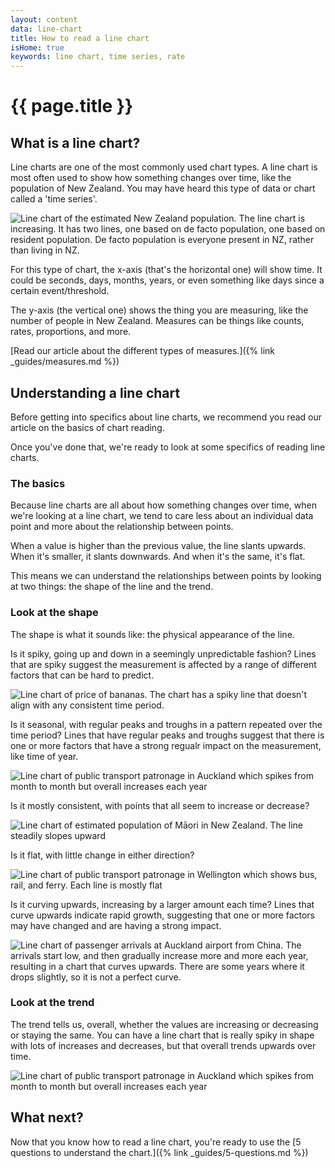 ```yaml
---
layout: content
data: line-chart
title: How to read a line chart
isHome: true
keywords: line chart, time series, rate
---
```


# {{ page.title }}

## What is a line chart?

Line charts are one of the most commonly used chart types. A line chart is most often used to show how something changes over time, like the population of New Zealand. You may have heard this type of data or chart called a 'time series'.

![Line chart of the estimated New Zealand population. The line chart is increasing. It has two lines, one based on de facto population, one based on resident population. De facto population is everyone present in NZ, rather than living in NZ.]({{site.baseurl}}/assets/img/charts/line-example.png)

For this type of chart, the x-axis (that's the horizontal one) will show time. It could be seconds, days, months, years, or even something like days since a certain event/threshold. 

The y-axis (the vertical one) shows the thing you are measuring, like the number of people in New Zealand. Measures can be things like counts, rates, proportions, and more. 

[Read our article about the different types of measures.]({% link _guides/measures.md %})

## Understanding a line chart

Before getting into specifics about line charts, we recommend you read our article on the basics of chart reading.

Once you've done that, we're ready to look at some specifics of reading line charts.

### The basics

Because line charts are all about how something changes over time, when we're looking at a line chart, we tend to care less about an individual data point and more about the relationship between points.

When a value is higher than the previous value, the line slants upwards. When it's smaller, it slants downwards. And when it's the same, it's flat.

This means we can understand the relationships between points by looking at two things: the shape of the line and the trend.

### Look at the shape

The shape is what it sounds like: the physical appearance of the line. 

Is it spiky, going up and down in a seemingly unpredictable fashion? Lines that are spiky suggest the measurement is affected by a range of different factors that can be hard to predict.

![Line chart of price of bananas. The chart has a spiky line that doesn't align with any consistent time period.]({{site.baseurl}}/assets/img/charts/line-shape-spiky.png)

Is it seasonal, with regular peaks and troughs in a pattern repeated over the time period? Lines that have regular peaks and troughs suggest that there is one or more factors that have a strong regualr impact on the measurement, like time of year.

![Line chart of public transport patronage in Auckland which spikes from month to month but overall increases each year]({{site.baseurl}}/assets/img/charts/line-trend.png)

Is it mostly consistent, with points that all seem to increase or decrease? 

![Line chart of estimated population of Māori in New Zealand. The line steadily slopes upward]({{site.baseurl}}/assets/img/charts/line-shape-upwards.png)

Is it flat, with little change in either direction?

![Line chart of public transport patronage in Wellington which shows bus, rail, and ferry. Each line is mostly flat]({{site.baseurl}}/assets/img/charts/line-shape-flat.png)

Is it curving upwards, increasing by a larger amount each time? Lines that curve upwards indicate rapid growth, suggesting that one or more factors may have changed and are having a strong impact.

![Line chart of passenger arrivals at Auckland airport from China. The arrivals start low, and then gradually increase more and more each year, resulting in a chart that curves upwards. There are some years where it drops slightly, so it is not a perfect curve.]({{site.baseurl}}/assets/img/charts/line-shape-curve.png)


### Look at the trend

The trend tells us, overall, whether the values are increasing or decreasing or staying the same. You can have a line chart that is really spiky in shape with lots of increases and decreases, but that overall trends upwards over time.

![Line chart of public transport patronage in Auckland which spikes from month to month but overall increases each year]({{site.baseurl}}/assets/img/charts/line-trend.png)

## What next?

Now that you know how to read a line chart, you're ready to use the [5 questions to understand the chart.]({% link _guides/5-questions.md %})